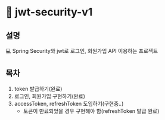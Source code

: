 # 🌴 jwt-security-v1

## 설명
💻 Spring Security와 jwt로 로그인, 회원가입 API 이용하는 프로젝트

## 목차
1. token 발급하기(완료)
2. 로그인, 회원가입 구현하기(완료)
3. accessToken, refreshToken 도입하기(구현중..)
   - 토큰이 만료되었을 경우 구현해야 함(refreshToken 발급 완료)
